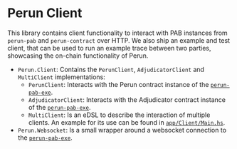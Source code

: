 # Perun Client

This library contains client functionality to interact with PAB instances from `perun-pab` and `perun-contract` over HTTP.
We also ship an example and test client, that can be used to run an example trace between two parties, showcasing the on-chain functionality of Perun.

* `Perun.Client`: Contains the `PerunClient`, `AdjudicatorClient` and `MultiClient` implementations:
    * `PerunClient`: Interacts with the Perun contract instance of the [`perun-pab-exe`](../perun-pab/README.md).
    * `AdjudicatorClient`: Interacts with the Adjudicator contract instance of the [`perun-pab-exe`](../perun-pab/README.md).
    * `MultiClient`: Is an eDSL to describe the interaction of multiple clients. An example for its use can be found in [`app/Client/Main.hs`](./app/Client/Main.hs#L146).
* `Perun.Websocket`: Is a small wrapper around a websocket connection to the [`perun-pab-exe`](../perun-pab/README.md).
